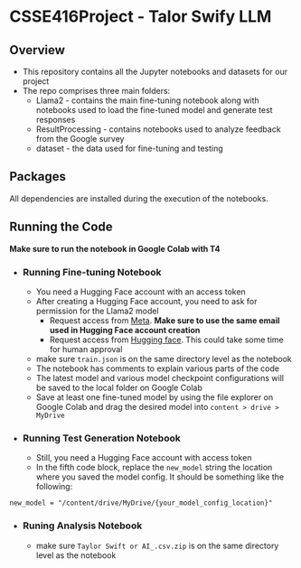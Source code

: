 # CSSE416Project - Talor Swify LLM

## Overview
* This repository contains all the Jupyter notebooks and datasets for our project
* The repo comprises three main folders:
  * Llama2 - contains the main fine-tuning notebook along with notebooks used to load the fine-tuned model and generate test responses
  * ResultProcessing - contains notebooks used to analyze feedback from the Google survey
  * dataset - the data used for fine-tuning and testing
  
## Packages
All dependencies are installed during the execution of the notebooks.


## Running the Code
**Make sure to run the notebook in Google Colab with T4**

* ### Running Fine-tuning Notebook
  * You need a Hugging Face account with an access token
  * After creating a Hugging Face account, you need to ask for permission for the Llama2 model
    *   Request access from [Meta](https://ai.meta.com/resources/models-and-libraries/llama-downloads/). **Make sure to use the same email used in Hugging Face account creation**
    *   Request access from [Hugging face](https://huggingface.co/meta-llama/Llama-2-7b-hf). This could take some time for human approval
  * make sure `train.json` is on the same directory level as the notebook
  * The notebook has comments to explain various parts of the code
  * The latest model and various model checkpoint configurations will be saved to the local folder on Google Colab
  * Save at least one fine-tuned model by using the file explorer on Google Colab and drag the desired model into `content > drive > MyDrive`

* ### Running Test Generation Notebook
  * Still, you need a Hugging Face account with access token
  * In the fifth code block, replace the `new_model` string the location where you saved the model config. It should be something like the following:
```
new_model = "/content/drive/MyDrive/{your_model_config_location}"
```

* ### Runing Analysis Notebook
  * make sure `Taylor Swift or AI_.csv.zip` is on the same directory level as the notebook
  
